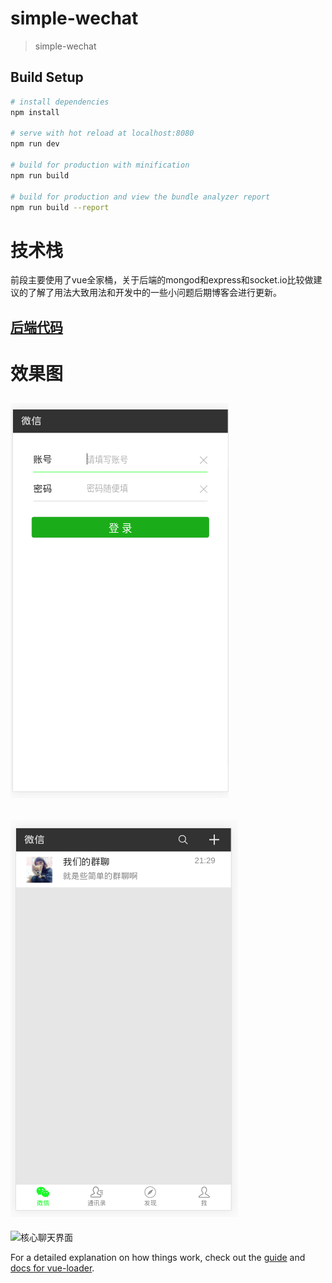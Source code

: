 # simple-wechat

> simple-wechat

## Build Setup

``` bash
# install dependencies
npm install

# serve with hot reload at localhost:8080
npm run dev

# build for production with minification
npm run build

# build for production and view the bundle analyzer report
npm run build --report
```

# 技术栈
前段主要使用了vue全家桶，关于后端的mongod和express和socket.io比较做建议的了解了用法大致用法和开发中的一些小问题后期博客会进行更新。
## [后端代码](https://github.com/hddhyq/simple-node-wechat)
# 效果图
![登录界面](https://github.com/hddhyq/simple-wechat/raw/master/printscreen/login.png)
---
![主界面](https://github.com/hddhyq/simple-wechat/raw/master/printscreen/weixin.png)
---
![核心聊天界面](https://github.com/hddhyq/simple-wechat/raw/master/printscreen/group.png)

For a detailed explanation on how things work, check out the [guide](http://vuejs-templates.github.io/webpack/) and [docs for vue-loader](http://vuejs.github.io/vue-loader).
